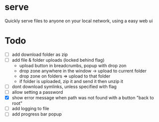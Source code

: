 # serve

Quickly serve files to anyone on your local network, using a easy web ui

# Todo

- [ ] add download folder as zip
- [ ] add file & folder uploads (locked behind flag)
  - upload button in breadcrumbs, popup with drop zon
  - drop zone anywhere in the window -> upload to current folder
  - drop zone on folders => upload to that folder
  - if folder is uploaded, zip it and send it then unzip it
- [ ] dont download symlinks, unless specified with flag
- [ ] allow setting a password
- [X] show error message when path was not found with a button "back to root"
- [ ] add logging to file
- [ ] add progress bar popup
